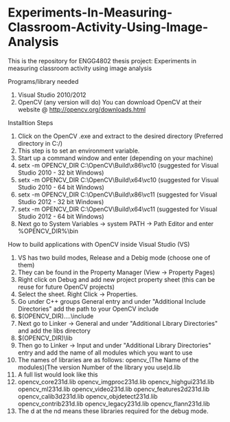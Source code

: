Experiments-In-Measuring-Classroom-Activity-Using-Image-Analysis
================================================================

This is the repository for ENGG4802 thesis project: Experiments in measuring classroom activity using image analysis

Programs/library needed
1) Visual Studio 2010/2012
2) OpenCV (any version will do)
You can download OpenCV at their website @ http://opencv.org/downloads.html

Installtion Steps

1. Click on the OpenCV .exe and extract to the desired directory (Preferred directory in C:/)
2. This step is to set an environment variable. 
3. Start up a command window and enter (depending on your machine)
4. setx -m OPENCV_DIR C:\OpenCV\Build\x86\vc10     (suggested for Visual Studio 2010 - 32 bit Windows)
5. setx -m OPENCV_DIR C:\OpenCV\Build\x64\vc10     (suggested for Visual Studio 2010 - 64 bit Windows)
6. setx -m OPENCV_DIR C:\OpenCV\Build\x86\vc11     (suggested for Visual Studio 2012 - 32 bit Windows)
7. setx -m OPENCV_DIR C:\OpenCV\Build\x64\vc11     (suggested for Visual Studio 2012 - 64 bit Windows)
8. Next go to System Variables -> system PATH -> Path Editor and enter %OPENCV_DIR%\bin


How to build applications with OpenCV inside Visual Studio (VS)
1. VS has two build modes, Release and a Debig mode (choose one of them)
2. They can be found in the Property Manager (View -> Property Pages)
3. Right click on Debug and add new project property sheet (this can be reuse for future OpenCV projects)
4. Select the sheet. Right Click -> Properties.
5. Go under C++ groups General entry and under "Additional Include Directories" add the path to your OpenCV include
6. $(OPENCV_DIR)\..\..\include
6. Next go to Linker -> General and under "Additional Library Directories" and add the libs directory
7. $(OPENCV_DIR)\lib
8. Then go to Linker -> Input and under "Additional Library Directories" entry and add the name of all modules which you want to use
9. The names of libraries are as follows: opencv_(The Name of the modules)(The version Number of the library you use)d.lib
10. A full list would look like this
11. opencv_core231d.lib
opencv_imgproc231d.lib
opencv_highgui231d.lib
opencv_ml231d.lib
opencv_video231d.lib
opencv_features2d231d.lib
opencv_calib3d231d.lib
opencv_objdetect231d.lib
opencv_contrib231d.lib
opencv_legacy231d.lib
opencv_flann231d.lib
12. The d at the nd means these libraries required for the debug mode.
